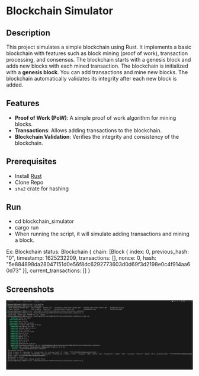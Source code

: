 # Blockchain Simulator

## Description
This project simulates a simple blockchain using Rust. It implements a basic blockchain with features such as block mining (proof of work), transaction processing, and consensus. The blockchain starts with a genesis block and adds new blocks with each mined transaction. The blockchain is initialized with a **genesis block**. You can add transactions and mine new blocks. The blockchain automatically validates its integrity after each new block is added.

## Features
* **Proof of Work (PoW)**: A simple proof of work algorithm for mining blocks.
* **Transactions**: Allows adding transactions to the blockchain.
* **Blockchain Validation**: Verifies the integrity and consistency of the blockchain.

## Prerequisites
* Install [Rust](https://www.rust-lang.org/)
* Clone Repo
* `sha2` crate for hashing

## Run
* cd blockchain_simulator
* cargo run
* When running the script, it will simulate adding transactions and mining a block.

Ex:
Blockchain status: Blockchain { chain: [Block { index: 0, previous_hash: "0", timestamp: 1625232209, transactions: [], nonce: 0, hash: "5e884898da28047151d0e56f8dc6292773603d0d69f3d2198e0c4f914aa60d73" }], current_transactions: [] }

## Screenshots
![AltText](https://github.com/BebeGene/rust_blockchain_simulator/blob/master/Screenshots/Results.png)
